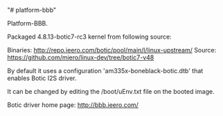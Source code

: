 "# platform-bbb"

Platform-BBB.

Packaged 4.8.13-botic7-rc3 kernel from following source:

Binaries: http://repo.ieero.com/botic/pool/main/l/linux-upstream/
Source: https://github.com/miero/linux-dev/tree/botic7-v48

By default it uses a configuration 'am335x-boneblack-botic.dtb' that enables Botic I2S driver.

It can be changed by editing the /boot/uEnv.txt file on the booted image.

Botic driver home page: http://bbb.ieero.com/
